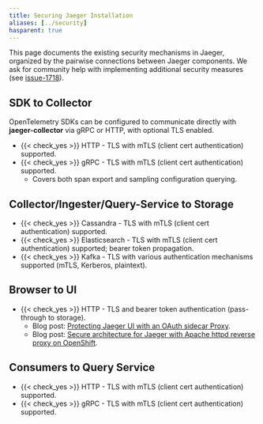```yaml
---
title: Securing Jaeger Installation
aliases: [../security]
hasparent: true
---
```


This page documents the existing security mechanisms in Jaeger, organized by the pairwise connections between Jaeger components. We ask for community help with implementing additional security measures (see [issue-1718][]).

## SDK to Collector

OpenTelemetry SDKs can be configured to communicate directly with **jaeger-collector** via gRPC or HTTP, with optional TLS enabled.

* {{< check_yes >}} HTTP - TLS with mTLS (client cert authentication) supported.
* {{< check_yes >}} gRPC - TLS with mTLS (client cert authentication) supported.
  * Covers both span export and sampling configuration querying.

## Collector/Ingester/Query-Service to Storage

* {{< check_yes >}} Cassandra - TLS with mTLS (client cert authentication) supported.
* {{< check_yes >}} Elasticsearch - TLS with mTLS (client cert authentication) supported; bearer token propagation.
* {{< check_yes >}} Kafka - TLS with various authentication mechanisms supported (mTLS, Kerberos, plaintext).

## Browser to UI

* {{< check_yes >}} HTTP - TLS and bearer token authentication (pass-through to storage).
  * Blog post: [Protecting Jaeger UI with an OAuth sidecar Proxy](https://medium.com/jaegertracing/protecting-jaeger-ui-with-an-oauth-sidecar-proxy-34205cca4bb1).
  * Blog post: [Secure architecture for Jaeger with Apache httpd reverse proxy on OpenShift](https://medium.com/@larsmilland01/secure-architecture-for-jaeger-with-apache-httpd-reverse-proxy-on-openshift-f31983fad400).

## Consumers to Query Service

* {{< check_yes >}} HTTP - TLS with mTLS (client cert authentication) supported.
* {{< check_yes >}} gRPC - TLS with mTLS (client cert authentication) supported.

[issue-1718]: https://github.com/jaegertracing/jaeger/issues/1718

